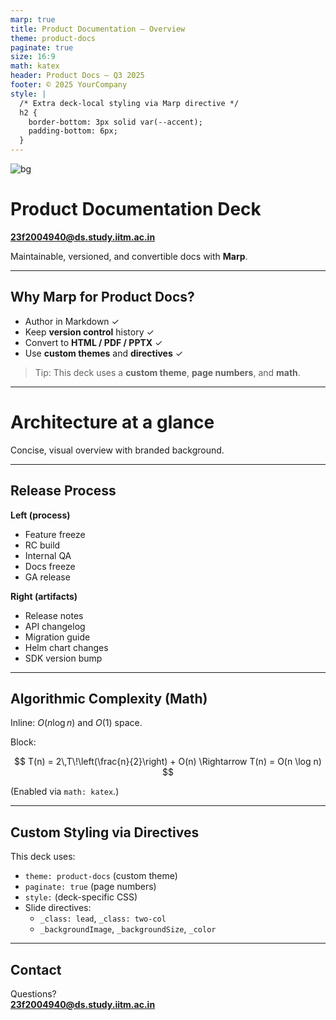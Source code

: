 ```yaml
---
marp: true
title: Product Documentation — Overview
theme: product-docs
paginate: true
size: 16:9
math: katex
header: Product Docs — Q3 2025
footer: © 2025 YourCompany
style: |
  /* Extra deck-local styling via Marp directive */
  h2 {
    border-bottom: 3px solid var(--accent);
    padding-bottom: 6px;
  }
---
```


<!-- _class: lead -->
<!-- _backgroundImage: url('https://raw.githubusercontent.com/23f2004940/product-docs-marp/main/assets/bg.jpg') -->
![bg]('https://raw.githubusercontent.com/23f2004940/product-docs-marp/main/assets/bg.jpg')
# Product Documentation Deck

**23f2004940@ds.study.iitm.ac.in**

Maintainable, versioned, and convertible docs with **Marp**.

---

## Why Marp for Product Docs?

- Author in Markdown ✓  
- Keep **version control** history ✓  
- Convert to **HTML / PDF / PPTX** ✓  
- Use **custom themes** and **directives** ✓

> Tip: This deck uses a **custom theme**, **page numbers**, and **math**.

---

<!-- A slide with a background image -->
<!-- _backgroundImage: url('https://raw.githubusercontent.com/23f2004940/product-docs-marp/main/assets/bg.jpg') -->
<!-- _backgroundSize: cover -->
<!-- _color: #ffffff -->
<!-- _class: lead -->
# Architecture at a glance

Concise, visual overview with branded background.

---

<!-- _class: two-col -->
## Release Process

**Left (process)**
- Feature freeze
- RC build
- Internal QA
- Docs freeze
- GA release

**Right (artifacts)**
- Release notes
- API changelog
- Migration guide
- Helm chart changes
- SDK version bump

---

## Algorithmic Complexity (Math)

Inline: $O(n \log n)$ and $O(1)$ space.

Block:

$$
T(n) = 2\,T\!\left(\frac{n}{2}\right) + O(n)
\Rightarrow T(n) = O(n \log n)
$$

(Enabled via `math: katex`.)

---

## Custom Styling via Directives

This deck uses:

- `theme: product-docs` (custom theme)
- `paginate: true` (page numbers)
- `style:` (deck-specific CSS)
- Slide directives:
  - `_class: lead`, `_class: two-col`
  - `_backgroundImage`, `_backgroundSize`, `_color`

---

## Contact

Questions?  
**23f2004940@ds.study.iitm.ac.in**
